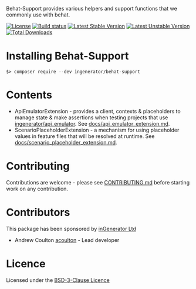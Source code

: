 Behat-Support provides various helpers and support functions that we commonly use with behat.

[![License](https://poser.pugx.org/ingenerator/behat-support/license.svg)](https://packagist.org/packages/ingenerator/behat-support)
[![Build status](https://github.com/ingenerator/behat-support/actions/workflows/test.yml/badge.svg)](https://github.com/ingenerator/behat-support/actions/workflows/test.yml)
[![Latest Stable Version](https://poser.pugx.org/ingenerator/behat-support/v/stable.svg)](https://packagist.org/packages/ingenerator/behat-support)
[![Latest Unstable Version](https://poser.pugx.org/ingenerator/behat-support/v/unstable.svg)](https://packagist.org/packages/ingenerator/behat-support)
[![Total Downloads](https://poser.pugx.org/ingenerator/behat-support/downloads.svg)](https://packagist.org/packages/ingenerator/behat-support)

# Installing Behat-Support

`$> composer require --dev ingenerator/behat-support`

# Contents

* ApiEmulatorExtension - provides a client, contexts & placeholders to manage state & make assertions
  when testing projects that use [ingenerator/api_emulator](https://github.com/ingenerator/api_emulator).
  See [docs/api_emulator_extension.md](docs/api_emulator_extension.md).
* ScenarioPlaceholderExtension - a mechanism for using placeholder values in feature files that will
  be resolved at runtime. See [docs/scenario_placeholder_extension.md](docs/scenario_placeholder_extension.md).

# Contributing

Contributions are welcome - please see [CONTRIBUTING.md](CONTRIBUTING.md) before starting work on any contribution.

# Contributors

This package has been sponsored by [inGenerator Ltd](http://www.ingenerator.com)

* Andrew Coulton [acoulton](https://github.com/acoulton) - Lead developer

# Licence

Licensed under the [BSD-3-Clause Licence](LICENSE)
